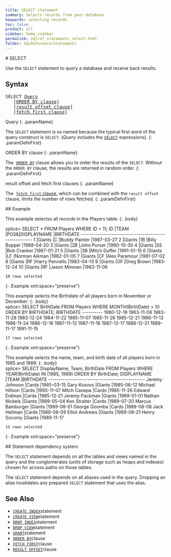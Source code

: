 ```yaml
---
title: SELECT statement
summary: Selects records from your database.
keywords: selecting records
toc: false
product: all
sidebar: home_sidebar
permalink: sqlref_statements_select.html
folder: SQLReference/Statements
---
```

<section>
<div class="TopicContent" data-swiftype-index="true" markdown="1">
# SELECT

Use the `SELECT` statement to query a database and receive back results.

## Syntax

<div class="fcnWrapperWide"><pre class="FcnSyntax">
SELECT <a href="sqlref_queries_query.html">Query</a>
   [<a href="sqlref_clauses_orderby.html">ORDER BY clause</a>]
   [<a href="sqlref_clauses_resultoffset.html">result offset clause</a>]
   [<a href="sqlref_clauses_resultoffset.html">fetch first clause</a>]</pre>

</div>
<div class="paramList" markdown="1">
Query
{: .paramName}

The `SELECT` statement is so named because the typical first word of the
query construct is `SELECT`. (*Query* includes the
[`SELECT`](sqlref_expressions_select.html) expressions).
{: .paramDefnFirst}

ORDER BY clause
{: .paramName}

The &nbsp;[`ORDER BY`](sqlref_clauses_orderby.html) clause allows you to order
the results of the `SELECT`. Without the `ORDER BY` clause, the results
are returned in random order.
{: .paramDefnFirst}

result offset and fetch first clauses
{: .paramName}

The &nbsp;[`fetch first` clause](sqlref_clauses_resultoffset.html), which can
be combined with the `result offset` clause, limits the number of rows
fetched.
{: .paramDefnFirst}

</div>
## Example

This example selectss all records in the Players table:
{: .body}

<div class="preWrapperWide" markdown="1">
    splice> SELECT * FROM Players WHERE ID < 11;
    ID    |TEAM     |POS&|DISPLAYNAME        |BIRTHDATE
    ------------------------------------------------------
    1     |Giants   |C   |Buddy Painter      |1987-03-27
    2     |Giants   |1B  |Billy Bopper       |1988-04-20
    3     |Giants   |2B  |John Purser        |1990-10-30
    4     |Giants   |SS  |Bob Cranker        |1987-01-21
    5     |Giants   |3B  |Mitch Duffer       |1991-01-15
    6     |Giants   |LF  |Norman Aikman      |1982-01-05
    7     |Giants   |CF  |Alex Paramour      |1981-07-02
    8     |Giants   |RF  |Harry Pennello     |1983-04-13
    9     |Giants   |OF  |Greg Brown         |1983-12-24
    10    |Giants   |RF  |Jason Minman       |1983-11-06

    10 rows selected
{: .Example xml:space="preserve"}

</div>
This example selects the Birthdate of all players born in November or
December:
{: .body}

<div class="preWrapperWide" markdown="1">
    splice> SELECT BirthDate
       FROM Players
       WHERE MONTH(BirthDate) > 10
       ORDER BY BIRTHDATE;
    BIRTHDATE
    ----------
    1980-12-19
    1983-11-06
    1983-11-28
    1983-12-24
    1984-11-22
    1985-11-07
    1985-11-26
    1985-12-21
    1986-11-13
    1986-11-24
    1986-12-16
    1987-11-12
    1987-11-16
    1987-12-17
    1988-12-21
    1989-11-17
    1991-11-15

    17 rows selected
{: .Example xml:space="preserve"}

</div>
This example selects the name, team, and birth date of all players born
in 1985 and 1989:
{: .body}

<div class="preWrapperWide" markdown="1">
    splice> SELECT DisplayName, Team, BirthDate
       FROM Players
       WHERE YEAR(BirthDate) IN (1985, 1989)
       ORDER BY BirthDate;
    DISPLAYNAME             |TEAM      |BIRTHDATE
    -----------------------------------------------
    Jeremy Johnson          |Cards     |1985-03-15
    Gary Kosovo             |Giants    |1985-06-12
    Michael Hillson         |Cards     |1985-11-07
    Mitch Canepa            |Cards     |1985-11-26
    Edward Erdman           |Cards     |1985-12-21
    Jeremy Packman          |Giants    |1989-01-01
    Nathan Nickels          |Giants    |1989-05-04
    Ken Straiter            |Cards     |1989-07-20
    Marcus Bamburger        |Giants    |1989-08-01
    George Goomba           |Cards     |1989-08-08
    Jack Hellman            |Cards     |1989-08-09
    Elliot Andrews          |Giants    |1989-08-21
    Henry Socomy            |Giants    |1989-11-17

    13 rows selected
{: .Example xml:space="preserve"}

</div>
## Statement dependency system

The `SELECT` statement depends on all the tables and views named in the
query and the conglomerates (units of storage such as heaps and indexes)
chosen for access paths on those tables.

The `SELECT` statement depends on all aliases used in the query.
Dropping an alias invalidates any prepared `SELECT` statement that uses
the alias.

## See Also

* [`CREATE INDEX`](sqlref_statements_createindex.html)statement
* [`CREATE VIEW`](sqlref_statements_createview.html)statement
* [`DROP INDEX`](sqlref_statements_dropindex.html)statement
* [`DROP VIEW`](sqlref_statements_dropview.html)statement
* [`GRANT`](sqlref_statements_grant.html)statement
* [`ORDER BY`](sqlref_clauses_orderby.html)clause
* [`FETCH FIRST`](sqlref_clauses_resultoffset.html)clause
* [`RESULT OFFSET`](sqlref_clauses_resultoffset.html)clause

</div>
</section>
